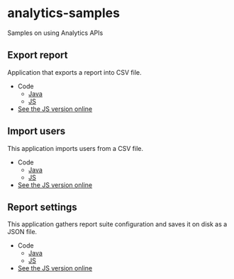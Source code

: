 # analytics-samples
Samples on using Analytics APIs

## Export report

Application that exports a report into CSV file.

* Code
  * [Java](https://github.com/Adobe-Marketing-Cloud/analytics-samples/tree/master/export-report/java)
  * [JS](https://github.com/Adobe-Marketing-Cloud/analytics-samples/tree/master/export-report/js)
* [See the JS version online](http://adobe-marketing-cloud.github.io/analytics-samples/export-report/js/)

## Import users

This application imports users from a CSV file.

* Code
  * [Java](https://github.com/Adobe-Marketing-Cloud/analytics-samples/tree/master/import-users/java)
  * [JS](https://github.com/Adobe-Marketing-Cloud/analytics-samples/tree/master/import-users/js)
* [See the JS version online](http://adobe-marketing-cloud.github.io/analytics-samples/import-users/js/)

## Report settings

This application gathers report suite configuration and saves it on disk as a JSON file.

* Code
  * [Java](https://github.com/Adobe-Marketing-Cloud/analytics-samples/tree/master/report-settings/java)
  * [JS](https://github.com/Adobe-Marketing-Cloud/analytics-samples/tree/master/report-settings/js)
* [See the JS version online](http://adobe-marketing-cloud.github.io/analytics-samples/report-settings/js/)